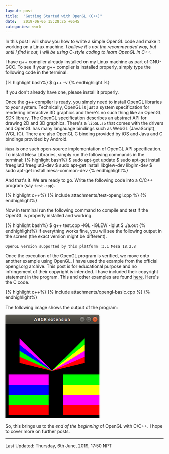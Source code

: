 ```yaml
---
layout: post
title:  "Getting Started with OpenGL (C++)"
date:   2019-06-05 15:28:25 +0545
categories: work
---
```

In this post I will show you how to write a simple OpenGL code and make it working on a Linux machine. *I believe it's not the recommended way, but until I find it out, I will be using C-style coding to learn OpenGL in C++.*

I have g++ compiler already installed on my Linux machine as part of GNU-GCC. To see if your g++ compiler is installed properly, simply type the following code in the terminal.

{% highlight bash%}
$ g++ -v
{% endhighlight %}

If you don't already have one, please install it properly.

Once the g++ compiler is ready, you simply need to install OpenGL libraries to your system. Technically, OpenGL is just a system specification for rendering interactive 3D graphics and there's no such thing like an OpenGL SDK library. The OpenGL specification describes an abstract API for drawing 2D and 3D graphics. There's a `libGL.so` that comes with the drivers and OpenGL has many langauage bindings such as WebGL (JavaScript), WGL (C). There are also OpenGL C binding provided by iOS and Java and C bindings provided by Android. 

`Mesa` is one such open-source implementation of OpenGL API specification. To install Mesa Libraries, simply run the following commands in the terminal:
{% highlight bash%}
$ sudo apt-get update
$ sudo apt-get install freeglut3 freeglut3-dev 
$ sudo apt-get install libglew-dev libglm-dev
$ sudo apt-get install mesa-common-dev
{% endhighlight%}

And that's it. We are ready to go. Write the following code into a C/C++ program (say `test.cpp`).

{% highlight c++%}
{% include attachments/test-opengl.cpp %}
{% endhighlight%}

Now in terminal run the following command to compile and test if the OpenGL is properly installed and working.

{% highlight bash%}
$  g++ test.cpp -lGL -lGLEW -lglut
$ ./a.out
{% endhighlight%}
If everything works fine, you will see the following output in the screen (the exact version might be different).

`OpenGL version supported by this platform :3.1 Mesa 18.2.8`

Once the execution of the OpenGL program is verified, we move onto another example using OpenGL. I have used the example from the official opengl.org archive. This post is for educational purpose and no infringement of their copyright is intended. I have included their copyright statement in the program. This and other examples are found [here][opengl-examples]. Here's the C code.

{% highlight c++%}
{% include attachments/opengl-basic.cpp %}
{% endhighlight%}

The following image shows the output of the program:

![Sample Output](/assets/imgs/opengl-basic.png)

So, this brings us to the *end of the beginning* of OpenGL with C/C++. I hope to cover more on further posts.

----------
Last Updated: Thursday, 6th June, 2019, 17:50 NPT

[opengl-examples]: https://www.opengl.org/archives/resources/code/samples/glut_examples/examples/examples.html